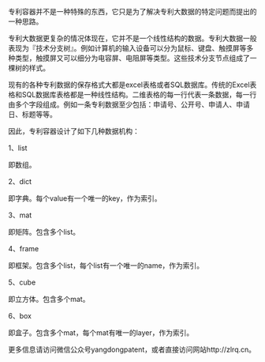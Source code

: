 专利容器并不是一种特殊的东西，它只是为了解决专利大数据的特定问题而提出的一种思路。

专利大数据更复杂的情况体现在，它并不是一个线性结构的数据。专利大数据一般表现为『技术分支树』。例如计算机的输入设备可以分为鼠标、键盘、触摸屏等多种类型，触摸屏又可以细分为电容屏、电阻屏等类型。这些技术分支节点组成了一棵树的样式。

现有的各种专利数据的保存格式大都是excel表格或者SQL数据库。传统的Excel表格和SQL数据库表格都是一种线性结构。二维表格的每一行代表一条数据，每一行由多个字段组成。例如一条专利数据至少包括：申请号、公开号、申请人、申请日、标题等等。

因此，专利容器设计了如下几种数据机构：

1、list

即数组。

2、dict

即字典。每个value有一个唯一的key，作为索引。

3、mat

即矩阵。包含多个list。

4、frame

即框架。包含多个list，每个list有一个唯一的name，作为索引。

5、cube

即立方体。包含多个mat。

6、box

即盒子。包含多个mat，每个mat有唯一的layer，作为索引。

更多信息请访问微信公众号yangdongpatent，或者直接访问网站http://zlrq.cn。
